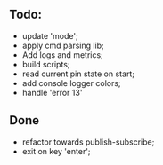 ## Todo:
- update 'mode';
- apply cmd parsing lib;
- Add logs and metrics;
- build scripts;
- read current pin state on start;
- add console logger colors;
- handle 'error 13'

## Done

- refactor towards publish-subscribe;
- exit on key 'enter';